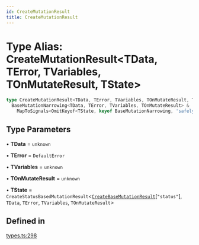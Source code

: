 ```yaml
---
id: CreateMutationResult
title: CreateMutationResult
---
```


# Type Alias: CreateMutationResult\<TData, TError, TVariables, TOnMutateResult, TState\>

```ts
type CreateMutationResult<TData, TError, TVariables, TOnMutateResult, TState> =
  BaseMutationNarrowing<TData, TError, TVariables, TOnMutateResult> &
    MapToSignals<OmitKeyof<TState, keyof BaseMutationNarrowing, 'safely'>>
```

## Type Parameters

• **TData** = `unknown`

• **TError** = `DefaultError`

• **TVariables** = `unknown`

• **TOnMutateResult** = `unknown`

• **TState** = `CreateStatusBasedMutationResult`\<[`CreateBaseMutationResult`](../createbasemutationresult.md)\[`"status"`\], `TData`, `TError`, `TVariables`, `TOnMutateResult`\>

## Defined in

[types.ts:298](https://github.com/TanStack/query/blob/main/packages/angular-query-experimental/src/types.ts#L298)
